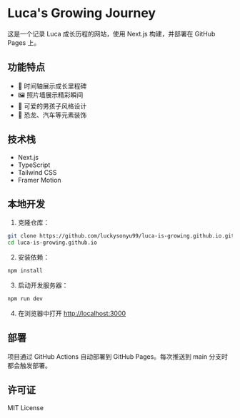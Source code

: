 # Luca's Growing Journey

这是一个记录 Luca 成长历程的网站，使用 Next.js 构建，并部署在 GitHub Pages 上。

## 功能特点

- 📅 时间轴展示成长里程碑
- 🖼️ 照片墙展示精彩瞬间
- 🎨 可爱的男孩子风格设计
- 🦖 恐龙、汽车等元素装饰

## 技术栈

- Next.js
- TypeScript
- Tailwind CSS
- Framer Motion

## 本地开发

1. 克隆仓库：
```bash
git clone https://github.com/luckysonyu99/luca-is-growing.github.io.git
cd luca-is-growing.github.io
```

2. 安装依赖：
```bash
npm install
```

3. 启动开发服务器：
```bash
npm run dev
```

4. 在浏览器中打开 [http://localhost:3000](http://localhost:3000)

## 部署

项目通过 GitHub Actions 自动部署到 GitHub Pages。每次推送到 main 分支时都会触发部署。

## 许可证

MIT License
